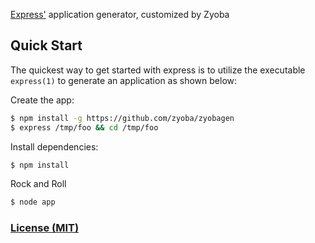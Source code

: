 [Express'](https://github.com/strongloop/express) application generator, customized by Zyoba

Quick Start
-----------

The quickest way to get started with express is to utilize the executable `express(1)` to generate an application as shown below:

Create the app:

```bash
$ npm install -g https://github.com/zyoba/zyobagen
$ express /tmp/foo && cd /tmp/foo
```

Install dependencies:

```bash
$ npm install
```

Rock and Roll

```bash
$ node app
```

### [License (MIT)](LICENSE)

